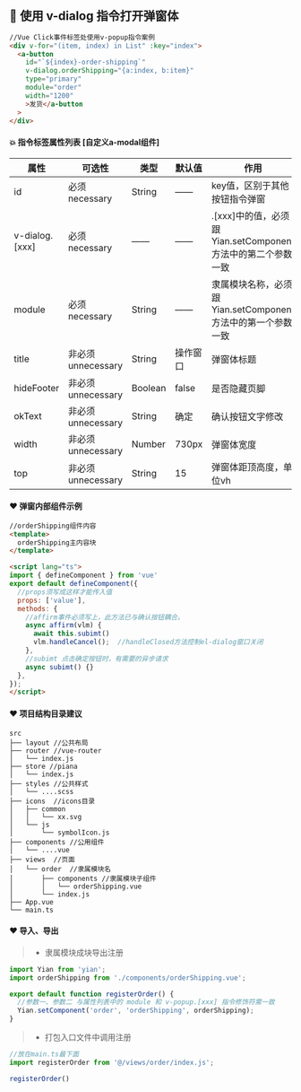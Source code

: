 ## 🐙 使用 v-dialog 指令打开弹窗体

```html
//Vue Click事件标签处使用v-popup指令案例
<div v-for="(item, index) in List" :key="index">
  <a-button
    id="`${index}-order-shipping`"
    v-dialog.orderShipping="{a:index, b:item}"
    type="primary"
    module="order"
    width="1200"
    >发货</a-button
  >
</div>
```
#### 💥 指令标签属性列表 [自定义a-modal组件]

| 属性    |  可选性  |    类型  | 默认值   | 作用     |
|---------|---------|---------|---------|---------|
| id | 必须necessary | String | —— | key值，区别于其他按钮指令弹窗 |
| v-dialog.[xxx] | 必须necessary | —— | —— | .[xxx]中的值，必须跟Yian.setComponent方法中的第二个参数一致 |
| module | 必须necessary | String | —— | 隶属模块名称，必须跟Yian.setComponent方法中的第一个参数一致 |
| title | 非必须unnecessary | String | 操作窗口 | 弹窗体标题 |
| hideFooter | 非必须unnecessary | Boolean | false | 是否隐藏页脚 |
| okText | 非必须unnecessary | String | 确定 | 确认按钮文字修改 |
| width | 非必须unnecessary | Number | 730px | 弹窗体宽度 |
| top | 非必须unnecessary | String | 15 | 弹窗体距顶高度，单位vh |

#### ❤️ 弹窗内部组件示例

```html
//orderShipping组件内容
<template>
  orderShipping主内容块
</template>

<script lang="ts">
import { defineComponent } from 'vue'
export default defineComponent({
  //props须写成这样才能传入值
  props: ['value'],
  methods: {
    //affirm事件必须写上，此方法已与确认按钮耦合。
    async affirm(vlm) {
      await this.subimt()
      vlm.handleCancel();  //handleClosed方法控制el-dialog窗口关闭
    },
    //subimt 点击确定按钮时，有需要的异步请求
    async subimt() {}
  },
});
</script>
```

#### ❤️ 项目结构目录建议
```
src
├── layout //公共布局
├── router //vue-router
│   └── index.js
├── store //piana
│   └── index.js
├── styles //公共样式
│   └── ....scss
├── icons  //icons目录
│   ├── common
│   │   └── xx.svg
│   └── js
│       └── symbolIcon.js
├── components //公用组件
│   └── ....vue
├── views  //页面
│   └── order  //隶属模块名
│       ├── components //隶属模块子组件
│       │   └── orderShipping.vue
│       └── index.js
├── App.vue
└── main.ts
```

#### ❤️ 导入、导出
> - 隶属模块成块导出注册
```typescript
import Yian from 'yian';
import orderShipping from './components/orderShipping.vue';

export default function registerOrder() {
  //参数一、参数二 与属性列表中的 module 和 v-popup.[xxx] 指令修饰符需一致
  Yian.setComponent('order', 'orderShipping', orderShipping);
}
```
> - 打包入口文件中调用注册

```javascript
//放在main.ts最下面
import registerOrder from '@/views/order/index.js';

registerOrder()
```